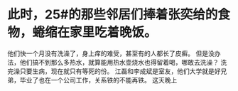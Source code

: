# 此时，25#的那些邻居们捧着张奕给的食物，蜷缩在家里吃着晚饭。
他们快一个月没有洗澡了，身上痒的难受，甚至有的人都长了皮癣。
但是没办法，他们搞不到那么多热水，就算能用热水壶烧水也得留着喝，哪敢去洗澡？
洗完澡只要生病，现在就只有等死的份。
江磊和李成斌是室友，他们大学就是好兄弟，毕业了也在一个公司工作，关系铁的不能再铁。
这天晚上

